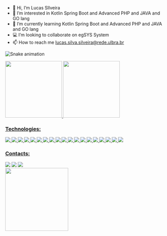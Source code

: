 
- 👋 Hi, I’m Lucas SIlveira
- 👀 I’m interested in Kotlin Spring Boot and Advanced PHP and JAVA and GO lang
- 🌱 I’m currently learning Kotlin Spring Boot and Advanced PHP and JAVA and GO lang
- 💻 I’m looking to collaborate on egSYS System
- 📫 How to reach me lucas.silva.silveira@rede.ulbra.br

![Snake animation](https://github.com/lucassilveira96/lucassilveira96/blob/output/github-contribution-grid-snake.svg)

<div>
<a href="https://github.com/lucassilveira96/">
<img height="180em" src="https://github-readme-stats.vercel.app/api/top-langs/?username=lucassilveira96&layout=compact&langs_count=7&theme=dark"/>
<img height="180em" src="https://github-readme-stats.vercel.app/api?username=lucassilveira96&show_icons=true&theme=dark&include_all_commits=true&count_private=true"/>
</div>

### Technologies:

<img src="https://img.shields.io/badge/C%23-239120?style=for-the-badge&logo=c-sharp&logoColor=white" />
<img src="https://img.shields.io/badge/CSS-239120?&style=for-the-badge&logo=css3&logoColor=white" />
<img src="https://img.shields.io/badge/.NET-5C2D91?style=for-the-badge&logo=.net&logoColor=white" />
<img src="https://img.shields.io/badge/JavaScript-F7DF1E?style=for-the-badge&logo=javascript&logoColor=black" />
<img src="https://img.shields.io/badge/Node.js-43853D?style=for-the-badge&logo=node.js&logoColor=white" />
<img src="https://img.shields.io/badge/HTML5-E34F26?style=for-the-badge&logo=html5&logoColor=white" />
<img src="https://img.shields.io/badge/Java-ED8B00?style=for-the-badge&logo=java&logoColor=white" />
<img src="https://img.shields.io/badge/PHP-777BB4?style=for-the-badge&logo=php&logoColor=white" />
<img src="https://img.shields.io/badge/Kotlin-0095D5?&style=for-the-badge&logo=kotlin&logoColor=white" />
<img src="https://img.shields.io/badge/Go-00ADD8?style=for-the-badge&logo=go&logoColor=white" />
<img src="https://img.shields.io/badge/Angular-DD0031?style=for-the-badge&logo=angular&logoColor=white" />
<img src="https://img.shields.io/badge/jQuery-0769AD?style=for-the-badge&logo=jquery&logoColor=white" />
<img src="https://img.shields.io/badge/Spring-6DB33F?style=for-the-badge&logo=spring&logoColor=white" />
<img src="https://img.shields.io/badge/MySQL-00000F?style=for-the-badge&logo=mysql&logoColor=white" />
<img src="https://img.shields.io/badge/PostgreSQL-316192?style=for-the-badge&logo=postgresql&logoColor=white" />
<img src="https://img.shields.io/badge/Firebase-F29D0C?style=for-the-badge&logo=firebase&logoColor=white" />
<img src="https://img.shields.io/badge/Docker-2496ED?style=for-the-badge&logo=docker&logoColor=white" />
<img src="https://img.shields.io/badge/Git-E34F26?style=for-the-badge&logo=git&logoColor=white" />
<img src="https://img.shields.io/badge/Linux-E34F26?style=for-the-badge&logo=linux&logoColor=black" />

### Contacts:

<div>
<a href="https://instagram.com/silveira_dev" target="_blank"><img src="https://img.shields.io/badge/-Instagram-%23E4405F?style=for-the-badge&logo=instagram&logoColor=white" target="_blank"></a>
<a href="https://www.linkedin.com/in/lucas-da-silva-silveira-4178b9107/" target="_blank"><img src="https://img.shields.io/badge/-LinkedIn-%230077B5?style=for-the-badge&logo=linkedin&logoColor=white" target="_blank"></a>
<a href="https://api.whatsapp.com/send?phone=5551982011053"><img src="https://img.shields.io/badge/-WhatsApp-25D366?style=for-the-badge&logo=whatsapp&logoColor=white" target="_blank"></a> 
</div>

<div>
  <img src="https://raw.githubusercontent.com/lucassilveira96/lucassilveira96/main/%C3%ADndice.webp" width="200" height="200"/>
</div>
